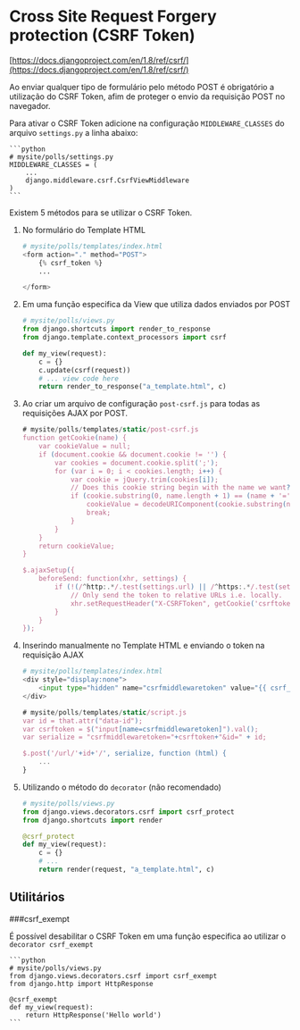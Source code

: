 Cross Site Request Forgery protection (CSRF Token)
===

[https://docs.djangoproject.com/en/1.8/ref/csrf/](https://docs.djangoproject.com/en/1.8/ref/csrf/)

Ao enviar qualquer tipo de formulário pelo método POST é obrigatório a utilização do CSRF Token, afim 
de proteger o envio da requisição POST no navegador.

Para ativar o CSRF Token adicione na configuração `MIDDLEWARE_CLASSES` do arquivo `settings.py` a linha abaixo:

    ```python
    # mysite/polls/settings.py
    MIDDLEWARE_CLASSES = (
        ...
        django.middleware.csrf.CsrfViewMiddleware
    )
    ```

Existem 5 métodos para se utilizar o CSRF Token.

1. No formulário do Template HTML

    ```python
    # mysite/polls/templates/index.html
    <form action="." method="POST">
        {% csrf_token %}
        ...

    </form>
    ```


2. Em uma função especifica da View que utiliza dados enviados por POST

    ```python
    # mysite/polls/views.py
    from django.shortcuts import render_to_response
    from django.template.context_processors import csrf

    def my_view(request):
        c = {}
        c.update(csrf(request))
        # ... view code here
        return render_to_response("a_template.html", c)
    ```

3. Ao criar um arquivo de configuração `post-csrf.js` para todas as requisições AJAX por POST.

    ```javascript
    # mysite/polls/templates/static/post-csrf.js
    function getCookie(name) {
        var cookieValue = null;
        if (document.cookie && document.cookie != '') {
            var cookies = document.cookie.split(';');
            for (var i = 0; i < cookies.length; i++) {
                var cookie = jQuery.trim(cookies[i]);
                // Does this cookie string begin with the name we want?
                if (cookie.substring(0, name.length + 1) == (name + '=')) {
                    cookieValue = decodeURIComponent(cookie.substring(name.length + 1));
                    break;
                }
            }
        }
        return cookieValue;
    }

    $.ajaxSetup({
        beforeSend: function(xhr, settings) {
            if (!(/^http:.*/.test(settings.url) || /^https:.*/.test(settings.url))) {
                // Only send the token to relative URLs i.e. locally.
                xhr.setRequestHeader("X-CSRFToken", getCookie('csrftoken'));
            }
        }
    });
    ```

4. Inserindo manualmente no Template HTML e enviando o token na requisição AJAX
    
    ```python
    # mysite/polls/templates/index.html
    <div style="display:none">
        <input type="hidden" name="csrfmiddlewaretoken" value="{{ csrf_token }}">
    </div>
    ```

    ```javascript
    # mysite/polls/templates/static/script.js
    var id = that.attr("data-id");
    var csrftoken = $("input[name=csrfmiddlewaretoken]").val();
    var serialize = "csrfmiddlewaretoken="+csrftoken+"&id=" + id;

    $.post('/url/'+id+'/', serialize, function (html) {
        ...
    }
    ```
   
5. Utilizando o método do `decorator` (não recomendado)

    ```python
    # mysite/polls/views.py
    from django.views.decorators.csrf import csrf_protect
    from django.shortcuts import render

    @csrf_protect
    def my_view(request):
        c = {}
        # ...
        return render(request, "a_template.html", c)
    ```

Utilitários
---

###csrf_exempt

É possível desabilitar o CSRF Token em uma função especifica ao utilizar o `decorator csrf_exempt`

    ```python
    # mysite/polls/views.py
    from django.views.decorators.csrf import csrf_exempt
    from django.http import HttpResponse

    @csrf_exempt
    def my_view(request):
        return HttpResponse('Hello world')
    ```

